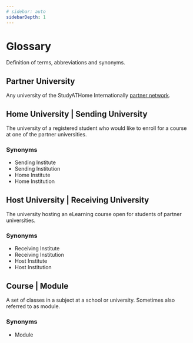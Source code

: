 ```yaml
---
# sidebar: auto
sidebarDepth: 1
---
```


# Glossary

Definition of terms, abbreviations and synonyms.

## Partner University

Any university of the StudyATHome Internationally [partner network](/studyathome/partner/).

## Home University | Sending University

The university of a registered student who would like to enroll for a course at one of the partner universities.

### Synonyms

* Sending Institute
* Sending Institution
* Home Institute
* Home Institution

## Host University | Receiving University

The university hosting an eLearning course open for students of partner universities.

### Synonyms

* Receiving Institute
* Receiving Institution
* Host Institute
* Host Institution

## Course | Module

A set of classes in a subject at a school or university. Sometimes also referred to as module.

### Synonyms

* Module